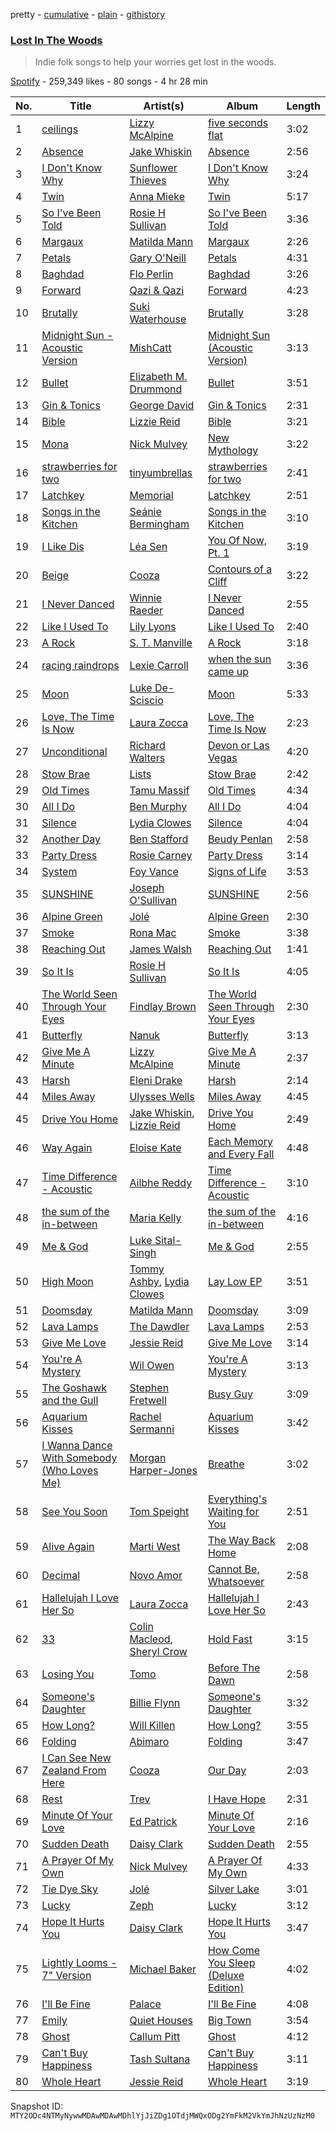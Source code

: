 pretty - [cumulative](/playlists/cumulative/37i9dQZF1DWYm3dUe8iSaq.md) - [plain](/playlists/plain/37i9dQZF1DWYm3dUe8iSaq) - [githistory](https://github.githistory.xyz/mackorone/spotify-playlist-archive/blob/main/playlists/plain/37i9dQZF1DWYm3dUe8iSaq)

### [Lost In The Woods](https://open.spotify.com/playlist/37i9dQZF1DWYm3dUe8iSaq)

> Indie folk songs to help your worries get lost in the woods.

[Spotify](https://open.spotify.com/user/spotify) - 259,349 likes - 80 songs - 4 hr 28 min

| No. | Title | Artist(s) | Album | Length |
|---|---|---|---|---|
| 1 | [ceilings](https://open.spotify.com/track/2L9N0zZnd37dwF0clgxMGI) | [Lizzy McAlpine](https://open.spotify.com/artist/1GmsPCcpKgF9OhlNXjOsbS) | [five seconds flat](https://open.spotify.com/album/68L5xVV9wydotfDXEik7eD) | 3:02 |
| 2 | [Absence](https://open.spotify.com/track/1oXNjzF8RrQdo8hxqdKMhK) | [Jake Whiskin](https://open.spotify.com/artist/5OvCTHhlz7qB2JAzc5b0Dq) | [Absence](https://open.spotify.com/album/2oFNbvHPWWaEIAzYJliGfW) | 2:56 |
| 3 | [I Don't Know Why](https://open.spotify.com/track/6qm17pxCWOfHIkKOdnLaoQ) | [Sunflower Thieves](https://open.spotify.com/artist/6UwPoe3ZqpC4OUuKgIinVW) | [I Don't Know Why](https://open.spotify.com/album/4uQKSajaSAXIcf9RzvbHa9) | 3:24 |
| 4 | [Twin](https://open.spotify.com/track/17MuSO2Pp6sZ3Dnrc4BTxu) | [Anna Mieke](https://open.spotify.com/artist/52HjDHLlkCYt5Pemr9wefL) | [Twin](https://open.spotify.com/album/5TyFSfaDYsFcXBlofHXNiq) | 5:17 |
| 5 | [So I've Been Told](https://open.spotify.com/track/1tAFpWt9kNI3b17so9ZfxN) | [Rosie H Sullivan](https://open.spotify.com/artist/0lVelcY3fGmACzxZGSW3Je) | [So I've Been Told](https://open.spotify.com/album/1p2ZmvbGwG4u3bKQfbvfpN) | 3:36 |
| 6 | [Margaux](https://open.spotify.com/track/7r8gXkNiJJqv2Wb8i8sT1i) | [Matilda Mann](https://open.spotify.com/artist/76oY04bOzECod3aGVTDtzu) | [Margaux](https://open.spotify.com/album/66qOyZqMF1BlrenvYYMoJk) | 2:26 |
| 7 | [Petals](https://open.spotify.com/track/2cp6SJzNJZUuWWy5T2chH7) | [Gary O'Neill](https://open.spotify.com/artist/4xYcXa6VNU7ZmsPj3N7a9r) | [Petals](https://open.spotify.com/album/6MFWv27QjN5lg5d2OD8kAM) | 4:31 |
| 8 | [Baghdad](https://open.spotify.com/track/7rOXvlA2T7jDETJ107zZW0) | [Flo Perlin](https://open.spotify.com/artist/2M9I6kX9POMfrxPfePZh05) | [Baghdad](https://open.spotify.com/album/4Dz25Hgxa02gqv0D6ZTbqk) | 3:26 |
| 9 | [Forward](https://open.spotify.com/track/0bI1DRcJE4kKO5IBZffHEU) | [Qazi & Qazi](https://open.spotify.com/artist/75skRx68A3gJDsAOZAiVOM) | [Forward](https://open.spotify.com/album/0TBhmTc9ppxvJmGRAQQOoG) | 4:23 |
| 10 | [Brutally](https://open.spotify.com/track/4z6qtN4iZ7MPVZYCtiSgsM) | [Suki Waterhouse](https://open.spotify.com/artist/5GGJosGMs08YEmKTZJe1fL) | [Brutally](https://open.spotify.com/album/1EffBpw7DW3vrOBCox9l0R) | 3:28 |
| 11 | [Midnight Sun \- Acoustic Version](https://open.spotify.com/track/5EDuUGbmpvQKGZX1XPxje0) | [MishCatt](https://open.spotify.com/artist/4nljnlPiswjFIoVpLGn8Wc) | [Midnight Sun \(Acoustic Version\)](https://open.spotify.com/album/3fj2hkIP9fJ0VO1zNfmlQS) | 3:13 |
| 12 | [Bullet](https://open.spotify.com/track/02xiL1bRrT2lEtrxul4JzB) | [Elizabeth M\. Drummond](https://open.spotify.com/artist/2IHOf4FCu5FCjH0QSPHvCT) | [Bullet](https://open.spotify.com/album/7bUTtLWrkKLsntpZTcacGR) | 3:51 |
| 13 | [Gin & Tonics](https://open.spotify.com/track/2yyDkQwTDkrf9B6t53dgb6) | [George David](https://open.spotify.com/artist/1NXtGiEomSRw1p2sxpIzft) | [Gin & Tonics](https://open.spotify.com/album/4mwPWJ52L7ZZ06QNoQxrza) | 2:31 |
| 14 | [Bible](https://open.spotify.com/track/2YWhFsixQdDGS391Wom0s4) | [Lizzie Reid](https://open.spotify.com/artist/0GytihetIdprntMyuyAJm6) | [Bible](https://open.spotify.com/album/7nidHGnHANwdtpPgJvPQUY) | 3:21 |
| 15 | [Mona](https://open.spotify.com/track/7rfoxuUYSfGSuGjRoTq4qH) | [Nick Mulvey](https://open.spotify.com/artist/3x8FbPjh2Qz55XMdE2Yalj) | [New Mythology](https://open.spotify.com/album/0m1s2KM4LbDqD2lwZhOTJw) | 3:22 |
| 16 | [strawberries for two](https://open.spotify.com/track/33AqMQTISnP1daTHunLVKO) | [tinyumbrellas](https://open.spotify.com/artist/2yKKGbXo5KtCrTPq4VVCZb) | [strawberries for two](https://open.spotify.com/album/1kMlsA7I3l7LiskTVSlRNX) | 2:41 |
| 17 | [Latchkey](https://open.spotify.com/track/1pQ9MWG0yUS51uU0pJfBZL) | [Memorial](https://open.spotify.com/artist/1ql8GAa7a8Ur8x6evYipAc) | [Latchkey](https://open.spotify.com/album/7ybg1PGLMLhYm6JcjMVJYp) | 2:51 |
| 18 | [Songs in the Kitchen](https://open.spotify.com/track/190G1tt4vK1kMexFTuA1ob) | [Seánie Bermingham](https://open.spotify.com/artist/11SKACGCH6dgAW0RxQPMxK) | [Songs in the Kitchen](https://open.spotify.com/album/7lajSVr58lAZI6I15HNGNZ) | 3:10 |
| 19 | [I Like Dis](https://open.spotify.com/track/0ZoXRQfbp0tOoOZIyB0cPh) | [Léa Sen](https://open.spotify.com/artist/6B03CBbFJ9aw9CjlxYP0UX) | [You Of Now, Pt\. 1](https://open.spotify.com/album/2GKh9AYasgMHrPRz3fzGXD) | 3:19 |
| 20 | [Beige](https://open.spotify.com/track/3OBhDSxocfqs9knOUWYkBF) | [Cooza](https://open.spotify.com/artist/1P6s8Y6fBmd7KMcthpxi2V) | [Contours of a Cliff](https://open.spotify.com/album/7uciZ3IT8hht9S0Gmk8Ls0) | 3:22 |
| 21 | [I Never Danced](https://open.spotify.com/track/5cUsHnbf2tthokeAMQR5km) | [Winnie Raeder](https://open.spotify.com/artist/1QnifH4HAt0yWP9A9IcoMK) | [I Never Danced](https://open.spotify.com/album/1gglryfErGNk6ZiuIPb2u7) | 2:55 |
| 22 | [Like I Used To](https://open.spotify.com/track/4EWvA59SKYHIOdMpfv6JNP) | [Lily Lyons](https://open.spotify.com/artist/5YKAGYFz84gLEI7rAFpIpX) | [Like I Used To](https://open.spotify.com/album/5TZg7JUKQEvzxj0G6NdIXe) | 2:40 |
| 23 | [A Rock](https://open.spotify.com/track/7bTfKo4Uz6ZDdDAu8s5hUm) | [S\. T\. Manville](https://open.spotify.com/artist/4tKt9PfIUo7Src0Nmz1sSr) | [A Rock](https://open.spotify.com/album/6Jrv2HApm3RAjDjlMnOqD9) | 3:18 |
| 24 | [racing raindrops](https://open.spotify.com/track/5a8vUea67BZ7oO9aQq87BB) | [Lexie Carroll](https://open.spotify.com/artist/0j3JsMUkjmRIqTi1xQ5dp0) | [when the sun came up](https://open.spotify.com/album/6zyHLbypje972ukd5tAIXK) | 3:36 |
| 25 | [Moon](https://open.spotify.com/track/7lth4zaQynikAy6PS6s1Od) | [Luke De\-Sciscio](https://open.spotify.com/artist/41RGqF0I6xFG0GzQmLKDgb) | [Moon](https://open.spotify.com/album/3iN4WdYeSxUNQP6nd2oUdH) | 5:33 |
| 26 | [Love, The Time Is Now](https://open.spotify.com/track/2X2ltpPYs3HykJgy4aLEPx) | [Laura Zocca](https://open.spotify.com/artist/43sKBGtNLR3Ovs81KWzQg7) | [Love, The Time Is Now](https://open.spotify.com/album/46HlGccHfYbuywxnAMhEUw) | 2:23 |
| 27 | [Unconditional](https://open.spotify.com/track/4s3G9Ifc1dp8xEksZxNe8P) | [Richard Walters](https://open.spotify.com/artist/3rUqgY188kWz0hKkqnpk9F) | [Devon or Las Vegas](https://open.spotify.com/album/2iBH65jlLWmkzAAkqu0Ade) | 4:20 |
| 28 | [Stow Brae](https://open.spotify.com/track/6FgsycVqVLwuWVs66lf9sX) | [Lists](https://open.spotify.com/artist/5bXcRydEFiSkcqjYlbW7uO) | [Stow Brae](https://open.spotify.com/album/0CbHExiIeCAhFeOVxH8D1T) | 2:42 |
| 29 | [Old Times](https://open.spotify.com/track/2LpnnVITgcXV3vaQysj37V) | [Tamu Massif](https://open.spotify.com/artist/2kU7oX1Uxv4xalarIEjMpm) | [Old Times](https://open.spotify.com/album/6Ub6Ympxgyntxct4EgrpKw) | 4:34 |
| 30 | [All I Do](https://open.spotify.com/track/6xzQYj4Xdt8GDvfE8bHTIK) | [Ben Murphy](https://open.spotify.com/artist/3I5XPVXJ2zdVP5X1wTnWs3) | [All I Do](https://open.spotify.com/album/2uR5kkAFtzj1PdDihBf0jG) | 4:04 |
| 31 | [Silence](https://open.spotify.com/track/6IAgGNsx1TSppM1g2ig4Il) | [Lydia Clowes](https://open.spotify.com/artist/4KNIAGw8aeV4ZgMxzjqkeH) | [Silence](https://open.spotify.com/album/0xZA75KUxVBNV4Nwz2ni1Y) | 4:04 |
| 32 | [Another Day](https://open.spotify.com/track/4rlXhOtWRzGhxjgr9FRKF0) | [Ben Stafford](https://open.spotify.com/artist/3pWZ3BMPDAaoNd1DciVMyd) | [Beudy Penlan](https://open.spotify.com/album/1RA5ryginKxtFUqkFfaNT2) | 2:58 |
| 33 | [Party Dress](https://open.spotify.com/track/2G2IOxSv0G4zOitsfFpFQl) | [Rosie Carney](https://open.spotify.com/artist/3Aut8hgiqZSy2qmJluZMU9) | [Party Dress](https://open.spotify.com/album/4Ai0OqgDbUNNRwhXQHbZEv) | 3:14 |
| 34 | [System](https://open.spotify.com/track/15mRJR5eMKMtV3e5fU2aDE) | [Foy Vance](https://open.spotify.com/artist/4bUqnkrDrb4f7rqmDR9yDu) | [Signs of Life](https://open.spotify.com/album/4MOkPB90s3AsnbjNmGJ5x2) | 3:53 |
| 35 | [SUNSHINE](https://open.spotify.com/track/4m9X1rLMhmD0cNQ42vthAz) | [Joseph O'Sullivan](https://open.spotify.com/artist/34ms1bLvHRmNOtYku3RkIo) | [SUNSHINE](https://open.spotify.com/album/7emMS696pJ7NpvjuOsH4pE) | 2:56 |
| 36 | [Alpine Green](https://open.spotify.com/track/5eBrtJj35okckUbYP78X14) | [Jolé](https://open.spotify.com/artist/293DzAwiQQs4mkeOzQ6lOu) | [Alpine Green](https://open.spotify.com/album/0nocoG26Snubuxek095d2y) | 2:30 |
| 37 | [Smoke](https://open.spotify.com/track/24Avnz5JAgVmH0xNBsXUvH) | [Rona Mac](https://open.spotify.com/artist/0FMzSeL7vGgUfFqkBk9FaF) | [Smoke](https://open.spotify.com/album/6bbFvcKFbe4xqSxGzyIegJ) | 3:38 |
| 38 | [Reaching Out](https://open.spotify.com/track/6i6bkj45oAlPSkUWjMtNvM) | [James Walsh](https://open.spotify.com/artist/63wGpnzXGgFEeIOxTuSZHj) | [Reaching Out](https://open.spotify.com/album/0bYf6srllvvues7TZn6saX) | 1:41 |
| 39 | [So It Is](https://open.spotify.com/track/5nVX6Lv58ZcwPcK3v2nVkw) | [Rosie H Sullivan](https://open.spotify.com/artist/0lVelcY3fGmACzxZGSW3Je) | [So It Is](https://open.spotify.com/album/10ngV2CcheV7HQSrhmVLNa) | 4:05 |
| 40 | [The World Seen Through Your Eyes](https://open.spotify.com/track/3wZJx9WqtJpWwtJ0rRjRFv) | [Findlay Brown](https://open.spotify.com/artist/5SxW5qi5l3VJnO0qzsI8Rs) | [The World Seen Through Your Eyes](https://open.spotify.com/album/2dpFmlFSx2XbdNBDRPYciW) | 2:30 |
| 41 | [Butterfly](https://open.spotify.com/track/2husMCUsF2HdWmGKhr0lo2) | [Nanuk](https://open.spotify.com/artist/5k64JTFIHR64agZZUTinI7) | [Butterfly](https://open.spotify.com/album/7vDC6freFYc73J5YHbBzvh) | 3:13 |
| 42 | [Give Me A Minute](https://open.spotify.com/track/3YyASDEwePUZaPcgCjGOoV) | [Lizzy McAlpine](https://open.spotify.com/artist/1GmsPCcpKgF9OhlNXjOsbS) | [Give Me A Minute](https://open.spotify.com/album/63ButSDtUefzCmdE3AXdor) | 2:37 |
| 43 | [Harsh](https://open.spotify.com/track/4kQ83UaTyWGNW935WsE6xm) | [Eleni Drake](https://open.spotify.com/artist/2y7pPMQioLwMFUKhK9Pyow) | [Harsh](https://open.spotify.com/album/6OF83X7IwBRBP3SXQkMUuR) | 2:14 |
| 44 | [Miles Away](https://open.spotify.com/track/6H6cjoBykuGKzyLpNFHGib) | [Ulysses Wells](https://open.spotify.com/artist/6QocqrfaLWT7k0WGCep9IB) | [Miles Away](https://open.spotify.com/album/12FPMjwDOP2PPOGZFOaeLd) | 4:45 |
| 45 | [Drive You Home](https://open.spotify.com/track/1xUTQQKrTrGc7JPUi5gWPg) | [Jake Whiskin](https://open.spotify.com/artist/5OvCTHhlz7qB2JAzc5b0Dq), [Lizzie Reid](https://open.spotify.com/artist/0GytihetIdprntMyuyAJm6) | [Drive You Home](https://open.spotify.com/album/3uu5fit1E8Oa6Vv2bVwz8c) | 2:49 |
| 46 | [Way Again](https://open.spotify.com/track/2bXHgXfMFF67xirAn2dsLA) | [Eloise Kate](https://open.spotify.com/artist/5o8uKmI1GJP1DVCnt73oKE) | [Each Memory and Every Fall](https://open.spotify.com/album/2YOx7Bj4WBtWPMw8JwGm4s) | 4:48 |
| 47 | [Time Difference \- Acoustic](https://open.spotify.com/track/4yqe8S8sc2OkU8WMjIHRU7) | [Ailbhe Reddy](https://open.spotify.com/artist/1YQiMR5M12HJ28hkJz7qnn) | [Time Difference \- Acoustic](https://open.spotify.com/album/2dRqPD8wqbEC6S6KR2Wq9c) | 3:10 |
| 48 | [the sum of the in\-between](https://open.spotify.com/track/3Slg6cDLMENij8JZ50F9SL) | [Maria Kelly](https://open.spotify.com/artist/15MkO1zSQcHtjObfkiEUaV) | [the sum of the in\-between](https://open.spotify.com/album/1LpPbZjlohmRPWtzSQMPNQ) | 4:16 |
| 49 | [Me & God](https://open.spotify.com/track/1WD6aPY8CH9ymhKFrySD5K) | [Luke Sital\-Singh](https://open.spotify.com/artist/3Lw97gGh8bp1MftsYmwJHG) | [Me & God](https://open.spotify.com/album/22q4KL4mUJzuUaUAPYM5Hv) | 2:55 |
| 50 | [High Moon](https://open.spotify.com/track/1p3wVXamX3ceuO8cCPy5fa) | [Tommy Ashby](https://open.spotify.com/artist/7y1RS42LqlRYnpONXTjN3t), [Lydia Clowes](https://open.spotify.com/artist/4KNIAGw8aeV4ZgMxzjqkeH) | [Lay Low EP](https://open.spotify.com/album/6ybtVG56huE7EZGWsz6gYv) | 3:51 |
| 51 | [Doomsday](https://open.spotify.com/track/5jxjLdZXCqZlAOCC1OHOmc) | [Matilda Mann](https://open.spotify.com/artist/76oY04bOzECod3aGVTDtzu) | [Doomsday](https://open.spotify.com/album/5U3mu1u7g2igAERT5ZDLTF) | 3:09 |
| 52 | [Lava Lamps](https://open.spotify.com/track/5uxGfABpJl3ZlrpwKL45Bh) | [The Dawdler](https://open.spotify.com/artist/1RjoSjk4wI962W4HFGBdwx) | [Lava Lamps](https://open.spotify.com/album/45zGYTaMmmAXbYhfVFQcMk) | 2:53 |
| 53 | [Give Me Love](https://open.spotify.com/track/1xFGvwqlCx7vnCkviqon4J) | [Jessie Reid](https://open.spotify.com/artist/5KjGwF0TkKmKSC42Mtq2VV) | [Give Me Love](https://open.spotify.com/album/0Gg7esLkSTocFYZBt1WPsP) | 3:14 |
| 54 | [You're A Mystery](https://open.spotify.com/track/3ytfjqpqNhTdFbNt4uZ6Au) | [Wil Owen](https://open.spotify.com/artist/10uUkliqnFLVUvdZSROgaP) | [You're A Mystery](https://open.spotify.com/album/6NakoaoQkDEhDrCRwxJzgn) | 3:13 |
| 55 | [The Goshawk and the Gull](https://open.spotify.com/track/10nlT1QyiQdmSLA3vQmyIQ) | [Stephen Fretwell](https://open.spotify.com/artist/6xdlt4biT0b4DKB3DMAfoj) | [Busy Guy](https://open.spotify.com/album/37LJIGreiFrl0n7RyPpKly) | 3:09 |
| 56 | [Aquarium Kisses](https://open.spotify.com/track/0Bp2D0RD5GF83GRh1iMbav) | [Rachel Sermanni](https://open.spotify.com/artist/65e1Cbe2aHPAXiLWBJaYbk) | [Aquarium Kisses](https://open.spotify.com/album/2GTlATmh5ktYJyi3NM1Fs9) | 3:42 |
| 57 | [I Wanna Dance With Somebody \(Who Loves Me\)](https://open.spotify.com/track/0cbBZFEMcIsQujl5dIdcdi) | [Morgan Harper\-Jones](https://open.spotify.com/artist/73s0o3W8ycCcK4hRjuGNrj) | [Breathe](https://open.spotify.com/album/6HDqgrcQJjK2tckVLCDfvp) | 3:02 |
| 58 | [See You Soon](https://open.spotify.com/track/3XLotoeuhWAsfWqYEVwF4D) | [Tom Speight](https://open.spotify.com/artist/02U4dXZhGSo07f66l8JZ91) | [Everything's Waiting for You](https://open.spotify.com/album/2v22a5ayFfHDy1Ez7J5cLk) | 2:51 |
| 59 | [Alive Again](https://open.spotify.com/track/7cMRVNlOuqlkPmd9E5sacW) | [Marti West](https://open.spotify.com/artist/6CQ7EYVHudzCArbeXZYV4e) | [The Way Back Home](https://open.spotify.com/album/6qN25gVpE9nWvfQUanNfi8) | 2:08 |
| 60 | [Decimal](https://open.spotify.com/track/6eusWfAal7mOOLr0XFLkiY) | [Novo Amor](https://open.spotify.com/artist/0rZp7G3gIH6WkyeXbrZnGi) | [Cannot Be, Whatsoever](https://open.spotify.com/album/1KkBDNtkZDW8COUNKAWRPw) | 2:58 |
| 61 | [Hallelujah I Love Her So](https://open.spotify.com/track/6chbqElEHkFSRDJpEydK2H) | [Laura Zocca](https://open.spotify.com/artist/43sKBGtNLR3Ovs81KWzQg7) | [Hallelujah I Love Her So](https://open.spotify.com/album/4KkR1fwO3tgHfhsKRgfFuf) | 2:43 |
| 62 | [33](https://open.spotify.com/track/7yRoSZ5Pu6NS6QcWbgyZwu) | [Colin Macleod](https://open.spotify.com/artist/6sijvTWaedetuV2MJF3YwU), [Sheryl Crow](https://open.spotify.com/artist/4TKTii6gnOnUXQHyuo9JaD) | [Hold Fast](https://open.spotify.com/album/4s0iIcY1K22uuodSqd8l3b) | 3:15 |
| 63 | [Losing You](https://open.spotify.com/track/0YXxshSez93ufAdxbfQfRd) | [Tomo](https://open.spotify.com/artist/7eMEpq0mpOCPTnLZaMZqAM) | [Before The Dawn](https://open.spotify.com/album/1EcxPip4KAIlQBjkBLtNdX) | 2:58 |
| 64 | [Someone's Daughter](https://open.spotify.com/track/0EnyrELYciaIPQCQKdElAz) | [Billie Flynn](https://open.spotify.com/artist/5RmO3E0D98IDGfClRU7ICf) | [Someone's Daughter](https://open.spotify.com/album/09S56ScuJckcQwKscgYn3k) | 3:32 |
| 65 | [How Long?](https://open.spotify.com/track/2qbfPXoNy8SKPtf8rgciXB) | [Will Killen](https://open.spotify.com/artist/53mpvc3wWbaO6a7LKWQ73N) | [How Long?](https://open.spotify.com/album/6DwbMXqXZDNdmtIhvfldHK) | 3:55 |
| 66 | [Folding](https://open.spotify.com/track/6DO7jBbwOWkjdbC3BoLvG1) | [Abimaro](https://open.spotify.com/artist/6ZrBzUQXpmwFpiUIlqSLbm) | [Folding](https://open.spotify.com/album/6sTaSyG6FDGDFW9uFXHYrL) | 3:47 |
| 67 | [I Can See New Zealand From Here](https://open.spotify.com/track/3Sj8sORRaM4exIA4oJzdhh) | [Cooza](https://open.spotify.com/artist/1P6s8Y6fBmd7KMcthpxi2V) | [Our Day](https://open.spotify.com/album/2KB5Knafh3nJvxA1aQZ8vp) | 2:03 |
| 68 | [Rest](https://open.spotify.com/track/1yxiUqnKMOBKtMa3qHme3V) | [Trev](https://open.spotify.com/artist/3YugT4RsrpRfb6DdeIA4Wv) | [I Have Hope](https://open.spotify.com/album/4nepn7zOSio2f9VYWBMsyy) | 2:31 |
| 69 | [Minute Of Your Love](https://open.spotify.com/track/63uWX9R9I8NA4RcPMxh38V) | [Ed Patrick](https://open.spotify.com/artist/3LE4OOntA2Yq3x1TTuQURx) | [Minute Of Your Love](https://open.spotify.com/album/1jOAzcYT3AksjypjQehmb1) | 2:16 |
| 70 | [Sudden Death](https://open.spotify.com/track/2pMulZ50yx1Fx6TIepetYP) | [Daisy Clark](https://open.spotify.com/artist/31tKAz77HVjv8W0uqzDNwu) | [Sudden Death](https://open.spotify.com/album/4XNfb6nqJLrNqhV0IQ9Nur) | 2:55 |
| 71 | [A Prayer Of My Own](https://open.spotify.com/track/4T9huHkcSekxse5hkJA8UD) | [Nick Mulvey](https://open.spotify.com/artist/3x8FbPjh2Qz55XMdE2Yalj) | [A Prayer Of My Own](https://open.spotify.com/album/5nPBWxyJ7Ro4DbbdkGoVyO) | 4:33 |
| 72 | [Tie Dye Sky](https://open.spotify.com/track/5ULS4kXKJNRkG9mujwVk0l) | [Jolé](https://open.spotify.com/artist/293DzAwiQQs4mkeOzQ6lOu) | [Silver Lake](https://open.spotify.com/album/2Nrtj9B5oaJjJh1fOpBtQZ) | 3:01 |
| 73 | [Lucky](https://open.spotify.com/track/3LvJ7Dj8WsWu7RufNvbOYe) | [Zeph](https://open.spotify.com/artist/502gYHkFCtLzBIcU4ctPLd) | [Lucky](https://open.spotify.com/album/5Vz1CD0A4VfUMELRUeysXM) | 3:12 |
| 74 | [Hope It Hurts You](https://open.spotify.com/track/4v5YxnilyEdntIZVfNVYJi) | [Daisy Clark](https://open.spotify.com/artist/31tKAz77HVjv8W0uqzDNwu) | [Hope It Hurts You](https://open.spotify.com/album/1RuUagBpjWf4K4r13ZBmGp) | 3:47 |
| 75 | [Lightly Looms \- 7" Version](https://open.spotify.com/track/0NsVmoq9k7ZgRRHYaWGnp4) | [Michael Baker](https://open.spotify.com/artist/1BDT8ZLTWT1Bm2c0j363Xr) | [How Come You Sleep \(Deluxe Edition\)](https://open.spotify.com/album/7AEDoJS05ptPYwehCkijnT) | 4:02 |
| 76 | [I'll Be Fine](https://open.spotify.com/track/6hx56UpTxacCNBHR2iDOwN) | [Palace](https://open.spotify.com/artist/48vDIufGC8ujPuBiTxY8dm) | [I'll Be Fine](https://open.spotify.com/album/72ngbBpDHcAAzFGXJKQ4DE) | 4:08 |
| 77 | [Emily](https://open.spotify.com/track/3T7Iwy8nVLgYZWrVxPWq3h) | [Quiet Houses](https://open.spotify.com/artist/6oeIyvCenamQzsTMYnuZTC) | [Big Town](https://open.spotify.com/album/1Tc9JzhgHsSVDduIkoHIgZ) | 3:54 |
| 78 | [Ghost](https://open.spotify.com/track/5xWpOP3RvKvd8oz1y5HfRo) | [Callum Pitt](https://open.spotify.com/artist/15mRJDZiAQq5CI6AqnlJfd) | [Ghost](https://open.spotify.com/album/6tEpoBigcuVdWFWqza7U8f) | 4:12 |
| 79 | [Can't Buy Happiness](https://open.spotify.com/track/5IwkralT3gnN9hL900X0Fr) | [Tash Sultana](https://open.spotify.com/artist/6zVFRTB0Y1whWyH7ZNmywf) | [Can't Buy Happiness](https://open.spotify.com/album/6RKsSdVwMCq14PecYUjIQL) | 3:11 |
| 80 | [Whole Heart](https://open.spotify.com/track/2sf9ZR3NgbcMG7izW5db8p) | [Jessie Reid](https://open.spotify.com/artist/5KjGwF0TkKmKSC42Mtq2VV) | [Whole Heart](https://open.spotify.com/album/3BrID6twdD05At80AAVwYc) | 3:19 |

Snapshot ID: `MTY2ODc4NTMyNywwMDAwMDAwMDhlYjJiZDg1OTdjMWQxODg2YmFkM2VkYmJhNzUzNzM0`
